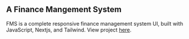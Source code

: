## A Finance Mangement System
FMS is a complete responsive finance management system UI, built with JavaScript, Nextjs, and Tailwind. View project [here](https://horrizon.netlify.app/).

